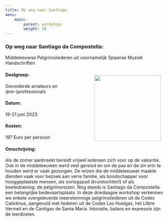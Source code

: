 ```yaml
---
title: Op weg naar Santiago
menu:
    main:
        parent: workshops
        weight: 50
---
```

### Op weg naar Santiago da Compostella: 
Middeleeuwse Pelgrimsliederen uit voornamelijk Spaanse Muziek Handschriften

<img src="../images/Congaudeant.jpeg" style="width: 13rem; float: right; margin:1rem">

#### Doelgroep:
Gevorderde amateurs en (pre-)professionals
#### Datum:
19-21 juni 2023 
#### Kosten: 
197 Euro per persoon
#### Omschrijving:
Als de zomer aanbreekt bereidt vrijwel iedereen zich voor op de vakantie. Ook in de middeleeuwen werd veel gereisd en om de pas en de zin erin te houden werd er vaak gezongen. De reizen die de middeleeuwer maakte dienden vaak voor bezoek aan verre familie, als boodschapper voor hooggeplaatste mensen, als oorlogspad (kruistochten!) of als boetedoening: de pelgrimsreizen. Nog steeds is Santiago da Compostella een belangrijke bedevaartsplaats. In deze driedaagse workshop verkennen we enkele overgeleverde meerstemmige pelgrimsliederen uit de Codex Calixtinus, aangevuld met liederen uit de Codex Las Huelgas, het Llibre Vermeil en de Cantigas de Santa Maria. Intonatie, balans en expressie zijn de leerdoelen.